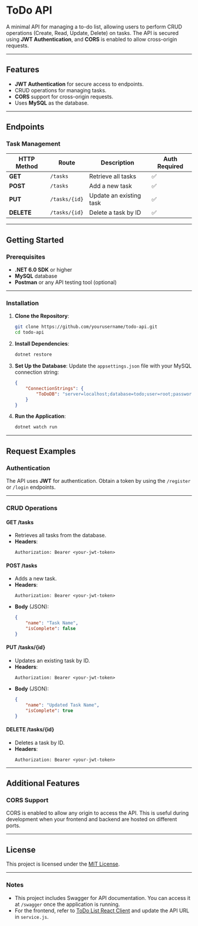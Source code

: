 # ToDo API

A minimal API for managing a to-do list, allowing users to perform CRUD operations (Create, Read, Update, Delete) on tasks. The API is secured using **JWT Authentication**, and **CORS** is enabled to allow cross-origin requests.

---

## Features

- **JWT Authentication** for secure access to endpoints.
- CRUD operations for managing tasks.
- **CORS** support for cross-origin requests.
- Uses **MySQL** as the database.

---

## Endpoints

### Task Management

| HTTP Method | Route             | Description               | Auth Required |
|-------------|-------------------|---------------------------|---------------|
| **GET**     | `/tasks`          | Retrieve all tasks        | ✅             |
| **POST**    | `/tasks`          | Add a new task            | ✅             |
| **PUT**     | `/tasks/{id}`     | Update an existing task   | ✅             |
| **DELETE**  | `/tasks/{id}`     | Delete a task by ID       | ✅             |

---

## Getting Started

### Prerequisites

- **.NET 6.0 SDK** or higher
- **MySQL** database
- **Postman** or any API testing tool (optional)

---

### Installation

1. **Clone the Repository**:
   ```bash
   git clone https://github.com/yourusername/todo-api.git
   cd todo-api
   ```

2. **Install Dependencies**:
   ```bash
   dotnet restore
   ```

3. **Set Up the Database**:
   Update the `appsettings.json` file with your MySQL connection string:
   ```json
   {
       "ConnectionStrings": {
           "ToDoDB": "server=localhost;database=todo;user=root;password=yourpassword"
       }
   }
   ```

4. **Run the Application**:
   ```bash
   dotnet watch run
   ```

---

## Request Examples

### Authentication
The API uses **JWT** for authentication. Obtain a token by using the `/register` or `/login` endpoints.

---

### CRUD Operations

#### **GET /tasks**
- Retrieves all tasks from the database.
- **Headers**:
  ```
  Authorization: Bearer <your-jwt-token>
  ```

#### **POST /tasks**
- Adds a new task.
- **Headers**:
  ```
  Authorization: Bearer <your-jwt-token>
  ```
- **Body** (JSON):
  ```json
  {
      "name": "Task Name",
      "isComplete": false
  }
  ```

#### **PUT /tasks/{id}**
- Updates an existing task by ID.
- **Headers**:
  ```
  Authorization: Bearer <your-jwt-token>
  ```
- **Body** (JSON):
  ```json
  {
      "name": "Updated Task Name",
      "isComplete": true
  }
  ```

#### **DELETE /tasks/{id}**
- Deletes a task by ID.
- **Headers**:
  ```
  Authorization: Bearer <your-jwt-token>
  ```

---

## Additional Features

### **CORS Support**
CORS is enabled to allow any origin to access the API. This is useful during development when your frontend and backend are hosted on different ports.

---

## License

This project is licensed under the [MIT License](LICENSE).

---

### Notes

- This project includes Swagger for API documentation. You can access it at `/swagger` once the application is running.
- For the frontend, refer to [ToDo List React Client](https://github.com/malbruk/ToDoListReact) and update the API URL in `service.js`.

